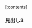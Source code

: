 

[:contents]

### 見出し3



<!-- css関連 -->
<style>
@import url("../../assets/css/hatena-design.css");
</style>

<script src="https://code.jquery.com/jquery-3.6.0.min.js"></script>
<script>
$(function() {
    var contentsText = "目次";
    var closeText = "[ 閉じる ]";
    var openText = "[ 表示 ]";

    var $contents = $(".table-of-contents");
    var $li = $contents.find("li");

    $contents.prepend(
        '<span class="contents">' + contentsText + '</span>' +
        '<span class="switch">' + closeText + '</span>'
    );

    var $switch = $contents.find(".switch");

    $switch.on("click", function() {
        var isHidden = $li.is(":hidden");
        $li.toggle(400);
        $switch.text(isHidden ? closeText : openText);
    });
});
</script>

